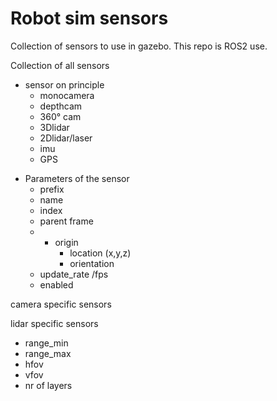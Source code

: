 # Robot sim sensors

Collection of sensors to use in gazebo. This repo is ROS2 use.



Collection of all sensors

- sensor on principle
    * monocamera
    * depthcam
    * 360° cam
    * 3Dlidar
    * 2Dlidar/laser
    * imu
    * GPS


* Parameters of the sensor
    - prefix
    - name
    - index
    - parent frame
    - * origin
        -   location (x,y,z)
        -   orientation 
    - update_rate /fps
    - enabled

    
camera specific sensors

lidar specific sensors
* range_min
* range_max
* hfov
* vfov
* nr of layers





